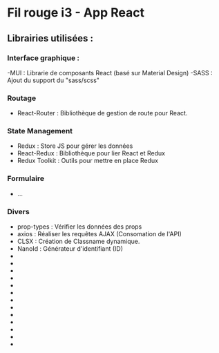 # Fil rouge i3 - App React

## Librairies utilisées : 


### **Interface graphique :** 
-MUI : Librarie de composants React (basé sur Material Design)
-SASS : Ajout du support du "sass/scss"
### Routage
- React-Router : Bibliothèque de gestion de route pour React.

### State Management
- Redux : Store JS pour gérer les données
- React-Redux : Bibliothèque pour lier React et Redux
- Redux Toolkit : Outils pour mettre en place Redux 
### Formulaire
- ...


### Divers
- prop-types : Vérifier les données des props
- axios : Réaliser les requêtes AJAX (Consomation de l'API)
- CLSX : Création de Classname dynamique.
- NanoId : Générateur d'identifiant (ID)
-
-
-
-
-
-
-
-
-
-
-
-
-
